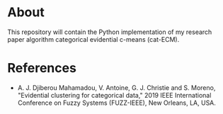 # About
This repository will contain the Python implementation of my research paper algorithm categorical evidential c-means (cat-ECM).

# References
- A. J. Djiberou Mahamadou, V. Antoine, G. J. Christie and S. Moreno, "Evidential clustering for categorical data," 2019 IEEE International Conference on Fuzzy Systems (FUZZ-IEEE), New Orleans, LA, USA.
